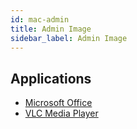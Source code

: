 ```yaml
---
id: mac-admin
title: Admin Image
sidebar_label: Admin Image
---
```


## Applications
* [Microsoft Office](software-mac-microsoftoffice.md)
* [VLC Media Player](software-mac-vlc.md)

